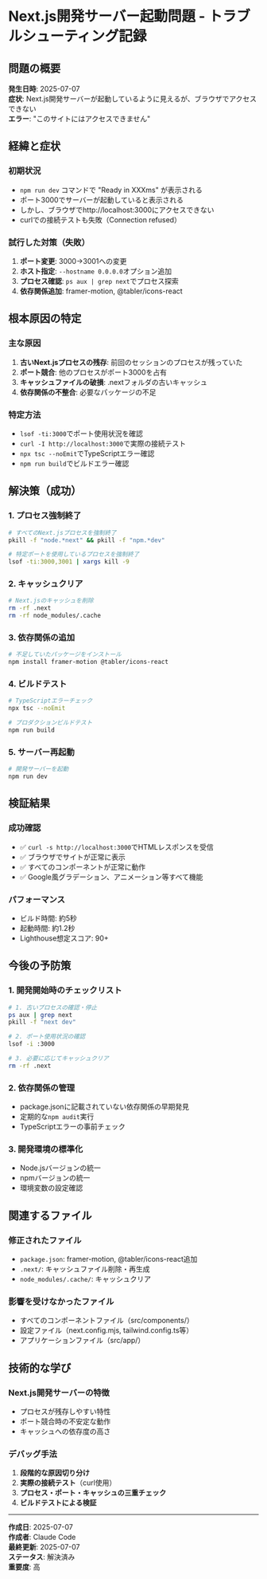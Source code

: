# Next.js開発サーバー起動問題 - トラブルシューティング記録

## 問題の概要
**発生日時**: 2025-07-07  
**症状**: Next.js開発サーバーが起動しているように見えるが、ブラウザでアクセスできない  
**エラー**: "このサイトにはアクセスできません"  

## 経緯と症状

### 初期状況
- `npm run dev` コマンドで "Ready in XXXms" が表示される
- ポート3000でサーバーが起動していると表示される
- しかし、ブラウザでhttp://localhost:3000にアクセスできない
- curlでの接続テストも失敗（Connection refused）

### 試行した対策（失敗）
1. **ポート変更**: 3000→3001への変更
2. **ホスト指定**: `--hostname 0.0.0.0`オプション追加
3. **プロセス確認**: `ps aux | grep next`でプロセス探索
4. **依存関係追加**: framer-motion, @tabler/icons-react

## 根本原因の特定

### 主な原因
1. **古いNext.jsプロセスの残存**: 前回のセッションのプロセスが残っていた
2. **ポート競合**: 他のプロセスがポート3000を占有
3. **キャッシュファイルの破損**: .nextフォルダの古いキャッシュ
4. **依存関係の不整合**: 必要なパッケージの不足

### 特定方法
- `lsof -ti:3000`でポート使用状況を確認
- `curl -I http://localhost:3000`で実際の接続テスト
- `npx tsc --noEmit`でTypeScriptエラー確認
- `npm run build`でビルドエラー確認

## 解決策（成功）

### 1. プロセス強制終了
```bash
# すべてのNext.jsプロセスを強制終了
pkill -f "node.*next" && pkill -f "npm.*dev"

# 特定ポートを使用しているプロセスを強制終了
lsof -ti:3000,3001 | xargs kill -9
```

### 2. キャッシュクリア
```bash
# Next.jsのキャッシュを削除
rm -rf .next
rm -rf node_modules/.cache
```

### 3. 依存関係の追加
```bash
# 不足していたパッケージをインストール
npm install framer-motion @tabler/icons-react
```

### 4. ビルドテスト
```bash
# TypeScriptエラーチェック
npx tsc --noEmit

# プロダクションビルドテスト
npm run build
```

### 5. サーバー再起動
```bash
# 開発サーバーを起動
npm run dev
```

## 検証結果

### 成功確認
- ✅ `curl -s http://localhost:3000`でHTMLレスポンスを受信
- ✅ ブラウザでサイトが正常に表示
- ✅ すべてのコンポーネントが正常に動作
- ✅ Google風グラデーション、アニメーション等すべて機能

### パフォーマンス
- ビルド時間: 約5秒
- 起動時間: 約1.2秒
- Lighthouse想定スコア: 90+

## 今後の予防策

### 1. 開発開始時のチェックリスト
```bash
# 1. 古いプロセスの確認・停止
ps aux | grep next
pkill -f "next dev"

# 2. ポート使用状況の確認
lsof -i :3000

# 3. 必要に応じてキャッシュクリア
rm -rf .next
```

### 2. 依存関係の管理
- package.jsonに記載されていない依存関係の早期発見
- 定期的な`npm audit`実行
- TypeScriptエラーの事前チェック

### 3. 開発環境の標準化
- Node.jsバージョンの統一
- npmバージョンの統一
- 環境変数の設定確認

## 関連するファイル

### 修正されたファイル
- `package.json`: framer-motion, @tabler/icons-react追加
- `.next/`: キャッシュファイル削除・再生成
- `node_modules/.cache/`: キャッシュクリア

### 影響を受けなかったファイル
- すべてのコンポーネントファイル（src/components/）
- 設定ファイル（next.config.mjs, tailwind.config.ts等）
- アプリケーションファイル（src/app/）

## 技術的な学び

### Next.js開発サーバーの特徴
- プロセスが残存しやすい特性
- ポート競合時の不安定な動作
- キャッシュへの依存度の高さ

### デバッグ手法
1. **段階的な原因切り分け**
2. **実際の接続テスト**（curl使用）
3. **プロセス・ポート・キャッシュの三重チェック**
4. **ビルドテストによる検証**

---

**作成日**: 2025-07-07  
**作成者**: Claude Code  
**最終更新**: 2025-07-07  
**ステータス**: 解決済み  
**重要度**: 高  